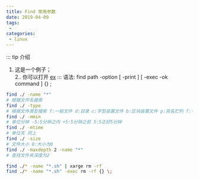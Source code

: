 ```yaml
---
title: Find 常用参数
date: 2019-04-09
tags:
 - 
categories:
 - linux
---
```


::: tip 介绍
1. 这是一个例子；<br>
2.. 你可以打开 [ex](ex)
:::
语法:
find   path   -option   [   -print ]   [ -exec   -ok   command ]   {} \;
```bash
find ./ -name "*"
# 根据文件名搜索
find ./ -type
# 根据文件类型搜索 f:一般文件 d:目录 c:字型装置文件 b:区块装置文件 p:具名贮列 f:一般文件 l:符号连结 s:socket
find ./ -mmin
# 单位分钟 -5:5分钟之内 +5:5分钟之前 5:5正好5分钟
find ./ -mtime
# 单位天 同上
find ./ -size 
# 文件大小 0:大小为0 
find ./ -maxdepth 2 -name "*"
# 查找文件夹深度为2
```
```bash
find ./* -name "*.sh" | xarge rm -rf 
find ./* -name "*.sh" -exec rm -rf {} \;

```
